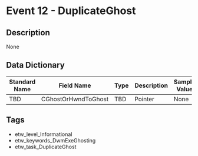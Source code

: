 # Event 12 - DuplicateGhost

## Description
None

## Data Dictionary
|Standard Name|Field Name|Type|Description|Sample Value|
|---|---|---|---|---|
|TBD|CGhostOrHwndToGhost|TBD|Pointer|None|None|

## Tags
* etw_level_Informational
* etw_keywords_DwmExeGhosting
* etw_task_DuplicateGhost